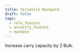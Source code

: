 ```yaml
---
title: Versatile Backpack
draft: false
tags:
  - role_feature
  - ancestry_feature
  - mundane
---
```

Increase carry capacity by 2 Bulk.